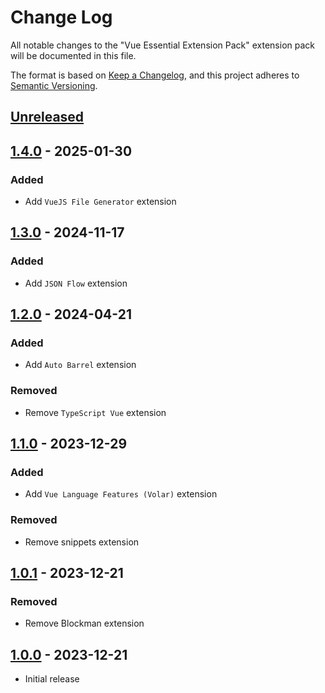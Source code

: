 # Change Log

All notable changes to the "Vue Essential Extension Pack" extension pack will be documented in this file.

The format is based on [Keep a Changelog](https://keepachangelog.com/en/1.0.0/),
and this project adheres to [Semantic Versioning](https://semver.org/spec/v2.0.0.html).

## [Unreleased]

## [1.4.0] - 2025-01-30

### Added

- Add `VueJS File Generator` extension

## [1.3.0] - 2024-11-17

### Added

- Add `JSON Flow` extension

## [1.2.0] - 2024-04-21

### Added

- Add `Auto Barrel` extension

### Removed

- Remove `TypeScript Vue` extension

## [1.1.0] - 2023-12-29

### Added

- Add `Vue Language Features (Volar)` extension

### Removed

- Remove snippets extension

## [1.0.1] - 2023-12-21

### Removed

- Remove Blockman extension

## [1.0.0] - 2023-12-21

- Initial release

[unreleased]: https://github.com/ManuelGil/vscode-vue-pack/compare/v1.4.0...HEAD
[1.4.0]: https://github.com/ManuelGil/vscode-vue-pack/compare/v1.3.0...v1.4.0
[1.3.0]: https://github.com/ManuelGil/vscode-vue-pack/compare/v1.2.0...v1.3.0
[1.2.0]: https://github.com/ManuelGil/vscode-vue-pack/compare/v1.1.0...v1.2.0
[1.1.0]: https://github.com/ManuelGil/vscode-vue-pack/compare/v1.0.1...v1.1.0
[1.0.1]: https://github.com/ManuelGil/vscode-vue-pack/compare/v1.0.0...v1.0.1
[1.0.0]: https://github.com/ManuelGil/vscode-vue-pack/releases/tag/v1.0.0

